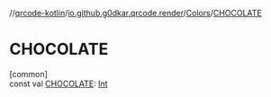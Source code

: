 //[qrcode-kotlin](../../../index.md)/[io.github.g0dkar.qrcode.render](../index.md)/[Colors](index.md)/[CHOCOLATE](-c-h-o-c-o-l-a-t-e.md)

# CHOCOLATE

[common]\
const val [CHOCOLATE](-c-h-o-c-o-l-a-t-e.md): [Int](https://kotlinlang.org/api/latest/jvm/stdlib/kotlin/-int/index.html)

